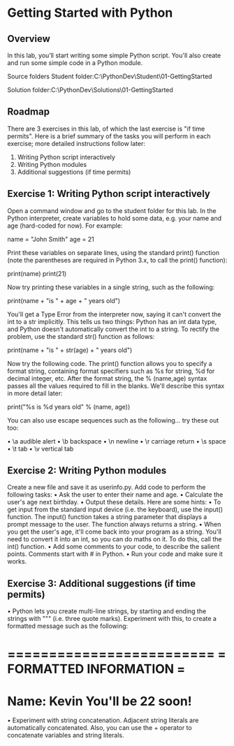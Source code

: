# Getting Started with Python
 
## Overview
In this lab, you’ll start writing some simple Python script. You'll also create and run some simple code in a Python module.

 
Source folders
Student folder​:​C:\PythonDev\Student\01-GettingStarted

Solution folder:​C:\PythonDev\Solutions\01-GettingStarted

 
## Roadmap
There are 3 exercises in this lab, of which the last exercise is "if time permits". Here is a brief summary of the tasks you will perform in each exercise; more detailed instructions follow later:
1. Writing Python script interactively
2. Writing Python modules
3. Additional suggestions (if time permits)

## Exercise 1:  Writing Python script interactively
Open a command window and go to the student folder for this lab. In the Python interpreter, create variables to hold some data, e.g. your name and age (hard-coded for now). For example:
 
   name = "John Smith"
   age = 21
 
Print these variables on separate lines, using the standard print() function (note the parentheses are required in Python 3.x, to call the print() function):
 
   print(name)
   print(21)
 
Now try printing these variables in a single string, such as the following:
 
   print(name + "is " + age + " years old")
 
You'll get a Type Error from the interpreter now, saying it can't convert the int to a str implicitly. This tells us two things: Python has an int data type, and Python doesn't automatically convert the int to a string. To rectify the problem, use the standard str() function as follows:
 
   print(name + "is " + str(age) + " years old")
 
Now try the following code. The print() function allows you to specify a format string, containing format specifiers such as %s for string, %d for decimal integer, etc. After the format string, the % (name,age) syntax passes all the values required to fill in the blanks. We'll describe this syntax in more detail later:
 
   print("%s is %d years old" % (name, age))
 
You can also use escape sequences such as the following… try these out too:
 
• \a audible alert
• \b backspace
• \n newline
• \r carriage return
• \s space
• \t tab
• \v vertical tab
 

## Exercise 2:  Writing Python modules
Create a new file and save it as userinfo.py. Add code to perform the following tasks:
• Ask the user to enter their name and age.
• Calculate the user's age next birthday.
• Output these details.
Here are some hints:
• To get input from the standard input device (i.e. the keyboard), use the input() function. The input() function takes a string parameter that displays a prompt message to the user. The function always returns a string.
• When you get the user's age, it'll come back into your program as a string. You'll need to convert it into an int, so you can do maths on it. To do this, call the int() function.
• Add some comments to your code, to describe the salient points. Comments start with # in Python.
• Run your code and make sure it works.
 
 
## Exercise 3: Additional suggestions (if time permits)
• Python lets you create multi-line strings, by starting and ending the strings with """ (i.e. three quote marks). Experiment with this, to create a formatted message such as the following:

=========================
= FORMATTED INFORMATION =
=========================
 Name: Kevin
 You'll be 22 soon!
=========================
• Experiment with string concatenation. Adjacent string literals are automatically concatenated. Also, you can use the + operator to concatenate variables and string literals.
 